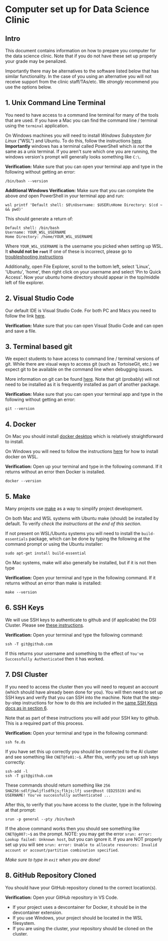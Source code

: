 # Computer set up for Data Science Clinic

## Intro

This document contains information on how to prepare you computer for the data science clinic. Note that if you do not have these set up properly your grade may be penalized.

Importantly there may be alternatives to the software listed below that has similar functionality. In the case of you using an alternative you will not receive support from the clinic staff/TAs/etc. We _strongly_ recommend you use the options below.

## 1. Unix Command Line Terminal

You need to have access to a command line terminal for many of the tools that are used. If you have a Mac you can find the command line / terminal using the `terminal` application. 

On Windows machines you will need to install _Windows Subsystem for Linux_ ("WSL") and Ubuntu. To do this, follow the instructions [here](https://learn.microsoft.com/en-us/windows/wsl/install). **Importantly** windows has a terminal called PowerShell which _is not_ the same as a unix terminal. If you aren't sure which one you are running, the windows version's prompt will generally looks something like `C:\`.

**Verification:** Make sure that you can open your terminal app and type in the following without getting an error:

    /bin/bash --version

**Additional Windows Verification:** Make sure that you can complete the above _and_ open PowerShell in your terminal app and run:

    wsl printf 'Default shell: $0\nUsername: $USER\nHome Directory: $(cd ~ && pwd)'

This should generate a return of:

    Default shell: /bin/bash
    Username: YOUR_WSL_USERNAME
    Home Directory: /home/YOUR_WSL_USERNAME

Where `YOUR_WSL_USERNAME` is the username you picked when setting up WSL. It <b>should not be `root`</b> If one of these is incorrect, please go to [troubleshooting instructions](./troubleshooting.md#troubleshooting-wsl)

Additionally, open File Explorer, scroll to the bottom left, select 'Linux', 'Ubuntu', 'home', then right click on your username and select 'Pin to Quick Access'. Now your ubuntu home directory should appear in the top/middle left of file explorer.


## 2. Visual Studio Code

Our default IDE is Visual Studio Code. For both PC and Macs you need to follow the link [here](https://code.visualstudio.com/download). 

**Verification:** Make sure that you can open Visual Studio Code and can open and save a file.

## 3. Terminal based git

We expect students to have access to command line / terminal versions of git. While there are visual ways to access git (such as TortoiseGit, etc.) we expect git to be available on the command line when debugging issues. 

More information on git can be found [here](https://git-scm.com/book/en/v2/Getting-Started-Installing-Git). Note that git (probably) will not need to be installed as it is frequently installed as part of another package.

**Verification:** Make sure that you can open your terminal app and type in the following without getting an error:

    git --version

## 4. Docker

On Mac you should install [docker desktop](https://docs.docker.com/desktop/) which is relatively straightforward to install. 

On Windows you will need to follow the instructions [here](https://docs.docker.com/desktop/windows/wsl/) for how to install docker on WSL.

**Verification:** Open up your terminal and type in the following command. If it returns without an error then Docker is installed.

    docker --version


## 5. Make

Many projects use [make](https://sites.ualberta.ca/dept/chemeng/AIX-43/share/man/info/C/a_doc_lib/aixprggd/genprogc/make.htm) as a way to simplify project development. 

On both Mac and WSL systems with Ubuntu make (should) be installed by default. To verify _check the instructions at the end of this section_.

If not present on WSL/Ubuntu systems you will need to install the `build-essentials` package, which can be done by typing the following at the command prompt or using the Ubuntu installer:

    sudo apt-get install build-essential

On Mac systems, make will also generally be installed, but if it is not then type 

**Verification:** Open your terminal and type in the following command. If it returns without an error than make is installed:

    make --version

## 6. SSH Keys

We will use SSH keys to authenticate to github and (if applicable) the DSI Cluster. Please see [these instructions](./ssh_github_cluster.md). 

**Verification:** Open your terminal and type the following command:

    ssh -T git@github.com

If this returns your username and something to the effect of `You've Successfully Authenticated` then it has worked. 

## 7. DSI Cluster

If you need to access the cluster then you will need to request an account (which should have already been done for you). You will then need to set up SSH keys and verify that you can SSH into the machine. Note that the step-by-step instructions for how to do this are included in the [same SSH Keys docs as in section 6](./ssh_github_cluster.md). 

Note that as part of these instructions you will add your SSH key to github. This is a required part of this process.

**Verification:** Open your terminal and type in the following command:

    ssh fe.ds

If you have set this up correctly you should be connected to the AI cluster and see something like `CNET@fe01:~$`. After this, verify you set up ssh keys correctly:

    ssh-add -l
    ssh -T git@github.com

These commands should return something like `256 SHA256:sdlfjkwljflsdfkjs;flkjs;lfj user@host (ED25519)` and `Hi USERNAME! You've successfully authenticated ...`


After this, to verify that you have access to the cluster, type in the following at that prompt:

    srun -p general --pty /bin/bash

If the above command works then you should see something like `CNET@g007:~$` as the prompt. NOTE: you may get the error `srun: error: Lookup failed: Unknown host`, but you can ignore it. If you are NOT properly set up you will see `srun: error: Unable to allocate resources: Invalid account or account/partition combination specified`.

_Make sure to type in `exit` when you are done!_

## 8. GitHub Repository Cloned

You should have your GitHub repository cloned to the correct location(s).

**Verification:** Open your GitHub repository in VS Code. 
- If your project uses a devcontainer for Docker, it should be in the devcontainer extension. 
- If you use Windows, your project should be located in the WSL filesystem.
- If you are using the cluster, your repository should be cloned on the cluster. 
